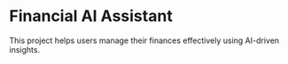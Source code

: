 
# Financial AI Assistant

This project helps users manage their finances effectively using AI-driven insights.
    